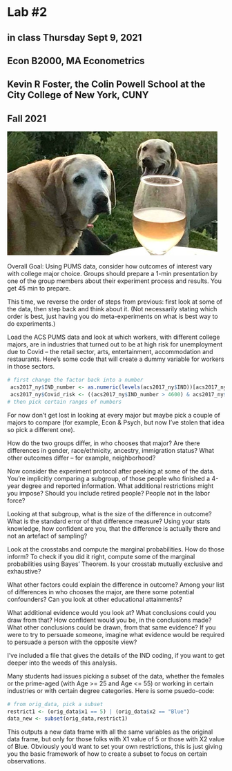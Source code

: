 Lab \#2
================

## in class Thursday Sept 9, 2021

## Econ B2000, MA Econometrics

## Kevin R Foster, the Colin Powell School at the City College of New York, CUNY

## Fall 2021

![](2labs_c.jpg)

Overall Goal: Using PUMS data, consider how outcomes of interest vary
with college major choice. Groups should prepare a 1-min presentation by
one of the group members about their experiment process and results. You
get 45 min to prepare.

This time, we reverse the order of steps from previous: first look at
some of the data, then step back and think about it. (Not necessarily
stating which order is best, just having you do meta-experiments on what
is best way to do experiments.)

Load the ACS PUMS data and look at which workers, with different college
majors, are in industries that turned out to be at high risk for
unemployment due to Covid – the retail sector, arts, entertainment,
accommodation and restaurants. Here’s some code that will create a dummy
variable for workers in those sectors.

``` r
# first change the factor back into a number
 acs2017_ny$IND_number <- as.numeric(levels(acs2017_ny$IND))[acs2017_ny$IND]
 acs2017_ny$Covid_risk <- ((acs2017_ny$IND_number > 4600) & acs2017_ny$IND_number < 6000) | ((acs2017_ny$IND_number > 8500) & (acs2017_ny$IND_number < 8700))
# then pick certain ranges of numbers
```

For now don’t get lost in looking at every major but maybe pick a couple
of majors to compare (for example, Econ & Psych, but now I’ve stolen
that idea so pick a different one).

How do the two groups differ, in who chooses that major? Are there
differences in gender, race/ethnicity, ancestry, immigration status?
What other outcomes differ – for example, neighborhood?

Now consider the experiment protocol after peeking at some of the data.
You’re implicitly comparing a subgroup, of those people who finished a
4-year degree and reported information. What additional restrictions
might you impose? Should you include retired people? People not in the
labor force?

Looking at that subgroup, what is the size of the difference in outcome?
What is the standard error of that difference measure? Using your stats
knowledge, how confident are you, that the difference is actually there
and not an artefact of sampling?

Look at the crosstabs and compute the marginal probabilities. How do
those inform? To check if you did it right, compute some of the marginal
probabilities using Bayes’ Theorem. Is your crosstab mutually exclusive
and exhaustive?

What other factors could explain the difference in outcome? Among your
list of differences in who chooses the major, are there some potential
confounders? Can you look at other educational attainments?

What additional evidence would you look at? What conclusions could you
draw from that? How confident would you be, in the conclusions made?
What other conclusions could be drawn, from that same evidence? If you
were to try to persuade someone, imagine what evidence would be required
to persuade a person with the opposite view?

I’ve included a file that gives the details of the IND coding, if you
want to get deeper into the weeds of this analysis.

Many students had issues picking a subset of the data, whether the
females or the prime-aged (with Age \>= 25 and Age \<= 55) or working in
certain industries or with certain degree categories. Here is some
psuedo-code:

``` r
# from orig_data, pick a subset
restrict1 <- (orig_data$x1 == 5) | (orig_data$x2 == "Blue")
data_new <- subset(orig_data,restrict1)
```

This outputs a new data frame with all the same variables as the
original data frame, but only for those folks with X1 value of 5 or
those with X2 value of Blue. Obviously you’d want to set your own
restrictions, this is just giving you the basic framework of how to
create a subset to focus on certain observations.
